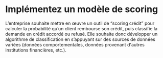 # Implémentez un modèle de scoring

L’entreprise souhaite mettre en œuvre un outil de “scoring crédit” pour calculer 
la probabilité qu’un client rembourse son crédit, puis classifie la demande en crédit accordé ou refusé. 
Elle souhaite donc développer un algorithme de classification en s’appuyant sur des sources de données variées 
(données comportementales, données provenant d'autres institutions financières, etc.).
